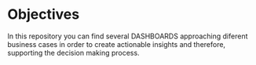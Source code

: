 # Objectives
In this repository you can find several DASHBOARDS approaching diferent business cases in order to create actionable insights and therefore, supporting the decision making process.